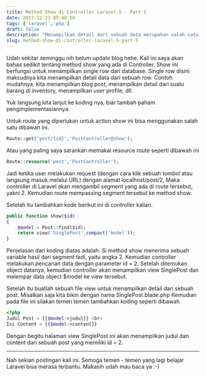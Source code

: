 ```yaml
---
title: Method Show di Controller Laravel 5 - Part 5
date: 2017-12-23 09:48:50
tags: ['laravel','php']
draft: false
description: "Menampilkan detail dari sebuah data merupakan salah satu fitur dari sebuah web yang harus ada. Bagaimana cara implementasi nya? Saya akan memaparkan nya secara ringkas di postingan kali ini."
slug: method-show-di-controller-laravel-5-part-5
---
```


Udah sekitar seminggu nih belum update blog hehe. Kali ini saya akan bahas sedikit tentang method show yang ada di Controller. Show ini berfungsi untuk menampilkan single row dari database. Single row disini maksudnya kita menampilkan detail data dari sebuah row. Contoh mudahnya, kita menampilkan blog post, menampilkan detail dari suatu barang di inventory, menampilkan user profile, dll.

Yuk langsung kita lanjut ke koding nya, biar tambah paham pengimplementasiannya.

Untuk route yang diperlukan untuk action show ini bisa menggunakan salah satu dibawah ini.

```php
Route::get('post/{id}','PostController@show');
```

Atau yang paling saya sarankan memakai resource route seperti dibawah ini

```php
Route::resource('post','PostController');
```

Jadi ketika user melakukan request (dengan cara klik sebuah tombol atau langsung masuk melalui URL) dengan alamat localhost/post/2, Maka controller di Laravel akan mengambil segment yang ada di route tersebut, yakni 2. Kemudian route mempassing segment tersebut ke method show.

Setelah itu tambahkan kode berikut ini di controller kalian.

```php
public function show($id)
{
    $model = Post::find($id);
    return view('SinglePost',compact('model'));
}
```

Penjelasan dari koding diatas adalah. Si method show menerima sebuah variable hasil dari segment tadi, yaitu angka 2. Kemudian controller melakukan pencarian data dengan parameter id  = 2. Setelah ditemukan object datanya, kemudian controller akan menampilkan view SinglePost dan melempar data object $model ke view tersebut.

Setelah itu buatlah sebuah file view untuk menampilkan detail dari sebuah post. Misalkan saja kita bikin dengan nama SinglePost.blade.php
Kemudian pada file ini silakan temen temen tambahkan koding seperti dibawah

```php
<?php
Judul Post = {{$model->judul}} <br>
Isi Content = {{$model->content}}
```

Dengan begitu halaman view SinglePost ini akan menampilkan judul dan content dari sebuah post yang memiliki id = 2.

<hr/>

Nah sekian postingan kali ini. Semoga temen - temen yang lagi belajar Laravel bisa merasa terbantu. Makasih udah mau baca ya :-)
